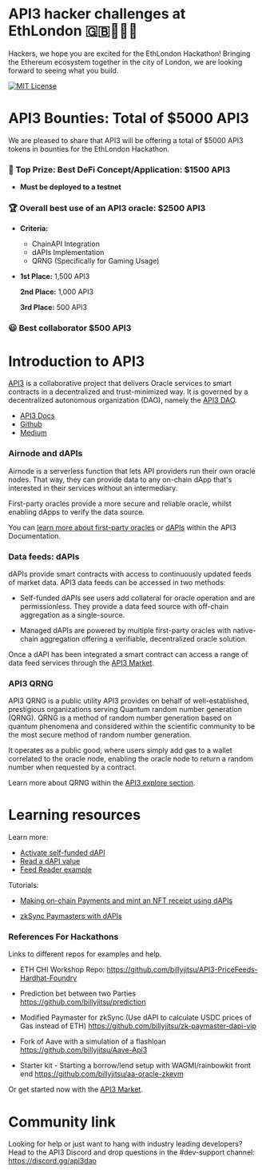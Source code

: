 # API3 hacker challenges at EthLondon 🇬🇧👑🔨🌆

Hackers, we hope you are excited for the EthLondon Hackathon! Bringing the Ethereum ecosystem together in the city of London, we are looking forward to seeing what you build.

[![MIT License](https://img.shields.io/badge/License-MIT-green.svg)](https://choosealicense.com/licenses/mit/)

# API3 Bounties: Total of $5000 API3

We are pleased to share that API3 will be offering a total of $5000 API3 tokens in bounties for the EthLondon Hackathon. 

### 💸 Top Prize: Best DeFi Concept/Application: $1500 API3 ###
    
-  **Must be deployed to a testnet**

### 🏆 Overall best use of an API3 oracle: $2500 API3 
- **Criteria:**
    - ChainAPI Integration
    - dAPIs Implementation
    - QRNG (Specifically for Gaming Usage)

- **1st Place:** 1,500 API3

    **2nd Place:** 1,000 API3

    **3rd Place:** 500 API3

### 😃 Best collaborator $500 API3 

# Introduction to API3

[API3](https://api3.org/) is a collaborative project that delivers Oracle services to smart contracts in a decentralized and trust-minimized way. It is governed by a decentralized autonomous organization (DAO), namely the [API3 DAO](https://api3.org/dao).

- [API3 Docs](https://docs.api3.org/)
- [Github](https://github.com/api3dao/)
- [Medium](https://medium.com/@api3)

### Airnode and dAPIs

Airnode is a serverless function that lets API providers run their own oracle nodes. That way, they can provide data to any on-chain dApp that's interested in their services without an intermediary.

First-party oracles provide a more secure and reliable oracle, whilst enabling dApps to verify the data source.

You can [learn more about first-party oracles](https://docs.api3.org/guides/airnode/calling-an-airnode/) or [dAPIs](https://docs.api3.org/explore/dapis/what-are-dapis.html) within the API3 Documentation.

### Data feeds: dAPIs

dAPIs provide smart contracts with access to continuously updated feeds of market data. API3 data feeds can be accessed in two methods:

- Self-funded dAPIs see users add collateral for oracle operation and are permissionless. They provide a data feed source with off-chain aggregation as a single-source. 

- Managed dAPIs are powered by multiple first-party oracles with native-chain aggregation offering a verifiable, decentralized oracle solution.

Once a dAPI has been integrated a smart contract can access a range of data feed services through the [API3 Market](https://market.api3.org/dapis).

### API3 QRNG 

API3 QRNG is a public utility API3 provides on behalf of well-established, prestigious organizations serving Quantum random number generation (QRNG). QRNG is a method of random number generation based on quantum phenomena and considered within the scientific community to be the most secure method of random number generation.

It operates as a public good, where users simply add gas to a wallet correlated to the oracle node, enabling the oracle node to return a random number when requested by a contract.

Learn more about QRNG within the [API3 explore section](https://docs.api3.org/explore/qrng/). 

<!--

# Get started with dAPIs

To get started all you have to do is import the `IProxy` interface and call the `read()` function.

```solidity
pragma solidity 0.8.17;

import "@api3/contracts/v0.8/interfaces/IProxy.sol";

contract DataFeedReaderExample {
    ...

    function readDataFeed()
        external
        view
        returns (int224 value, uint256 timestamp)
    {
        // proxyAddress is the address of the proxy contract for
        // the dAPI you want to read.
        // Head over to https://market.api3.org to get the proxy
        // address for the dAPI you want. 
        (value, timestamp) = IProxy(proxyAddress).read();
    } 
}
``` 
-->

<!-- Do we need to add a link to the above?-->

# Learning resources 

Learn more: 

- [Activate self-funded dAPI](https://docs.api3.org/guides/dapis/subscribing-self-funded-dapis/)
- [Read a dAPI value](https://docs.api3.org/guides/dapis/read-self-funded-dapi/)
- [Feed Reader example](https://github.com/api3dao/data-feed-reader-example)

Tutorials: 

- [Making on-chain Payments and mint an NFT receipt using dAPIs](https://medium.com/@vanshwassan/making-an-on-chain-payment-and-minting-an-nft-receipt-with-permissionless-price-oracles-a7339f7b8c3e)

- [zkSync Paymasters with dAPIs](https://era.zksync.io/docs/dev/tutorials/api3-usd-paymaster-tutorial.html)

### References For Hackathons

Links to different repos for examples and help.

- ETH CHI Workshop Repo:
https://github.com/billyjitsu/API3-PriceFeeds-Hardhat-Foundry

- Prediction bet between two Parties
https://github.com/billyjitsu/prediction

- Modified Paymaster for zkSync (Use dAPI to calculate USDC prices of Gas instead of ETH)
https://github.com/billyjitsu/zk-paymaster-dapi-vip

- Fork of Aave with a simulation of a flashloan
https://github.com/billyjitsu/Aave-Api3 

- Starter kit - Starting a borrow/lend setup with WAGMI/rainbowkit front end
https://github.com/billyjitsu/aa-oracle-zkevm

Or get started now with the [API3 Market](https://market.api3.org/).

# Community link

Looking for help or just want to hang with industry leading developers? Head to the API3 Discord and drop questions in the #dev-support channel: https://discord.gg/api3dao